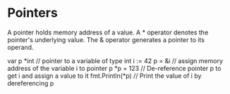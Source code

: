 # Pointers

A pointer holds memory address of a value.
A * operator denotes the pointer's underlying value.
The & operator generates a pointer to its operand.

var p  *int       // pointer to a variable of type int
i := 42
p = &i            // assign memory address of the variable i to pointer p
*p = 123          // De-reference pointer p to get i and assign a value to it
fmt.Println(*p)   // Print the value of i by dereferencing p

